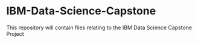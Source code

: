 # IBM-Data-Science-Capstone
This repository will contain files relating to the IBM Data Science Capstone Project
